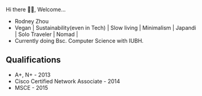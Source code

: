  Hi there 👋🏿, Welcome...
 - Rodney Zhou
 - Vegan | Sustainability(even in Tech) | Slow living | Minimalism | Japandi | Solo Traveler | Nomad |
 - Currently doing Bsc. Computer Science with IUBH.
 
 ## Qualifications
 - A+, N+ - 2013
 - Cisco Certified Network Associate - 2014
 - MSCE - 2015



<!--
**Andile-Rodney/Andile-Rodney** is a ✨ _special_ ✨ repository because its `README.md` (this file) appears on your GitHub profile.

Here are some ideas to get you started:

- 🔭 I’m currently working on ...
- 🌱 I’m currently learning 
- 👯 I’m looking to collaborate on ...
- 🤔 I’m looking for help with ...
- 💬 Ask me about ...
- 📫 How to reach me: ...
- 😄 Pronouns: ...
- ⚡ Fun fact: ...
-->
